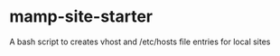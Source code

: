 mamp-site-starter
=================
A bash script to creates vhost and /etc/hosts file entries for local sites